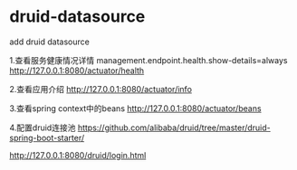 # druid-datasource
add druid datasource

1.查看服务健康情况详情
management.endpoint.health.show-details=always
http://127.0.0.1:8080/actuator/health

2.查看应用介绍
http://127.0.0.1:8080/actuator/info

3.查看spring context中的beans
http://127.0.0.1:8080/actuator/beans

4.配置druid连接池
https://github.com/alibaba/druid/tree/master/druid-spring-boot-starter/

http://127.0.0.1:8080/druid/login.html
